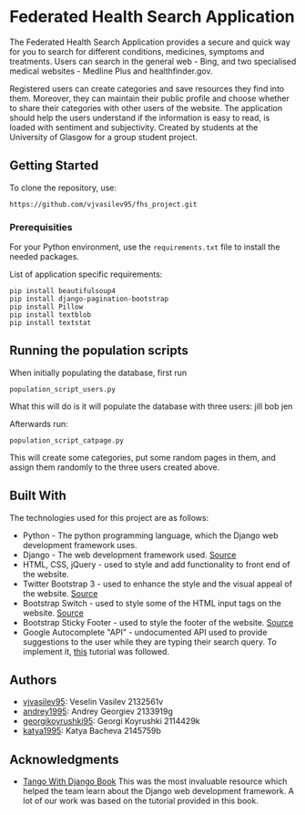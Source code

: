 # Federated Health Search Application

The Federated Health Search Application provides a secure and quick way for you to search for different conditions, medicines, symptoms and treatments. Users can search in the general web - Bing, and two specialised medical websites - Medline Plus and healthfinder.gov.

Registered users can create categories and save resources they find into them. Moreover, they can maintain their public profile and choose whether to share their categories with other users of the website. The application should help the users understand if the information is easy to read, is loaded with sentiment and subjectivity. Created by students at the University of Glasgow for a group student project. 

## Getting Started

To clone the repository, use:
```
https://github.com/vjvasilev95/fhs_project.git
```

### Prerequisities

For your Python environment,  use the ```requirements.txt``` file to install the needed packages.

List of application specific requirements:
```
pip install beautifulsoup4
pip install django-pagination-bootstrap
pip install Pillow
pip install textblob
pip install textstat
```

## Running the population scripts

When initially populating the database, first run
```
population_script_users.py
```
What this will do is it will populate the database with three users:
jill
bob
jen

Afterwards run:
```
population_script_catpage.py
```
This will create some categories, put some random pages in them, and assign them randomly to the three users created above.

## Built With

The technologies used for this project are as follows:
* Python - The python programming language, which the Django web development framework uses.
* Django - The web development framework used. [Source](https://www.djangoproject.com/)
* HTML, CSS, jQuery - used to style and add functionality to front end of the website.
* Twitter Bootstrap 3 - used to enhance the style and the visual appeal of the website. [Source](http://getbootstrap.com/)
* Bootstrap Switch - used to style some of the HTML input tags on the website. [Source](http://www.bootstrap-switch.org/)
* Bootstrap Sticky Footer - used to style the footer of the website. [Source](http://getbootstrap.com/examples/sticky-footer/)
* Google Autocomplete "API" - undocumented API used to provide suggestions to the user while they are typing their search query. To implement it, [this](http://shreyaschand.com/blog/2013/01/03/google-autocomplete-api/) tutorial was followed.


## Authors
* [vjvasilev95](https://github.com/vjvasilev95): Veselin Vasilev 2132561v
* [andrey1995](https://github.com/andrey1995): Andrey Georgiev 2133919g
* [georgikoyrushki95](https://github.com/georgikoyrushki95): Georgi Koyrushki 2114429k
* [katya1995](https://github.com/katya1995): Katya Bacheva 2145759b


## Acknowledgments

* [Tango With Django Book](http://www.tangowithdjango.com/) This was the most invaluable resource which helped the team learn about the Django web development framework. A lot of our work was based on the tutorial provided in this book.


